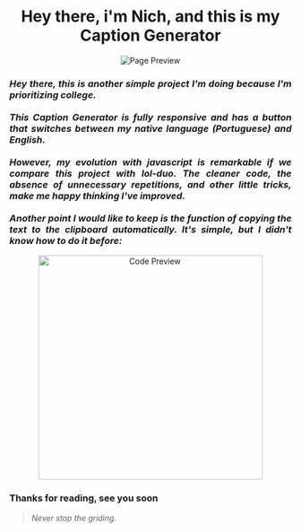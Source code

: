 <h1 align="center"> Hey there, i'm Nich, and this is my Caption Generator</h1>
 
<p align="center">
  <img src="https://github.com/italicnich/CaptionGenerator/blob/main/readmeimg/img-gif .gif" alt="Page Preview">
</p>

<h3 align="justify"> <i>Hey there, this is another simple project I'm doing because I'm prioritizing college. <br><br> This Caption Generator is fully responsive and has a button that switches between my native language (Portuguese) and English. <br><br> However, my evolution with javascript is remarkable if we compare this project with <a src="">lol-duo</a>. The cleaner code, the absence of unnecessary repetitions, and other little tricks, make me happy thinking I've improved. <br><br> Another point I would like to keep is the function of copying the text to the clipboard automatically. It's simple, but I didn't know how to do it before: </i> </h3>
 
 
<p align="center">
  <img src="https://github.com/italicnich/CaptionGenerator/blob/main/readmeimg/code.png" alt="Code Preview" width="400">
</p>

<h3 align="justify">
Thanks for reading, see you soon
</h3>

> *Never stop the griding.*
 

 
